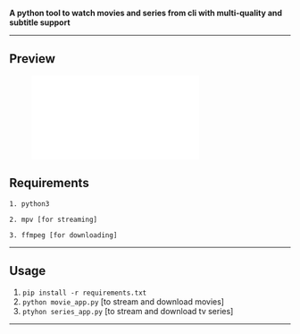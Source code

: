 **A python tool to watch movies and series from cli with multi-quality and subtitle support**
***
## Preview
<figure class="video_container">
    <iframe src="movie.mp4" frameborder="0" allowfullscreen="true"> </iframe>
</figure>

## Requirements
``1. python3``


``2. mpv [for streaming]``


``3. ffmpeg [for downloading]``



***
## Usage

1. ``pip install -r requirements.txt``
2. ``python movie_app.py`` [to stream and download movies]
3. ``ptyhon series_app.py`` [to stream and download tv series]

***

